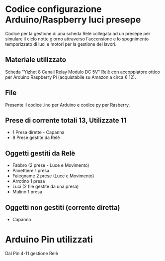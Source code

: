 # Codice configurazione Arduino/Raspberry luci presepe

Codice per la gestione di una scheda Relè collegata ad un presepe per simulare il ciclo notte giorno attraverso l'accensione e lo spegnimento temporizzato di luci e motori per la gestione dei lavori.

## Materiale utilizzato

Scheda "Yizhet 8 Canali Relay Modulo DC 5V" Relè con accoppiatore ottico per Arduino Raspberry Pi (acquistabile su Amazon a circa € 12).

## File

Presente il codice .ino per Arduino e codice py per Rasberry.

## Prese di corrente totali 13, Utilizzate 11

- 1 Presa dirette - Capanna
- 8 Prese gestite da Relè

## Oggetti gestiti da Relè

- Fabbro (2 prese - Luce e Movimento)
- Panettiere 1 presa
- Falegname 2 prese (Luce e Movimento)
- Arrotino 1 presa
- Luci (2 file gestite da una presa)
- Mulino 1 presa

## Oggetti non gestiti (corrente diretta)

- Capanna

# Arduino Pin utilizzati

Dal Pin 4-11 gestione Relè
